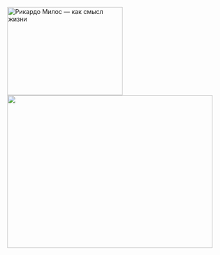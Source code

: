 <style>
  a { 
    display: block;
  }
</style>

<a href="https://smisljizniricardo.wordpress.com/" class="custom-logo-link" rel="home"><img width="264" height="202" src="https://smisljizniricardo.files.wordpress.com/2019/02/119098-full.gif" class="custom-logo" alt="Рикардо Милос — как смысл жизни" data-attachment-id="16" data-permalink="https://smisljizniricardo.wordpress.com/119098-full/" data-orig-file="https://smisljizniricardo.files.wordpress.com/2019/02/119098-full.gif" data-orig-size="264,202" data-comments-opened="1" data-image-meta="{&quot;aperture&quot;:&quot;0&quot;,&quot;credit&quot;:&quot;&quot;,&quot;camera&quot;:&quot;&quot;,&quot;caption&quot;:&quot;&quot;,&quot;created_timestamp&quot;:&quot;0&quot;,&quot;copyright&quot;:&quot;&quot;,&quot;focal_length&quot;:&quot;0&quot;,&quot;iso&quot;:&quot;0&quot;,&quot;shutter_speed&quot;:&quot;0&quot;,&quot;title&quot;:&quot;&quot;,&quot;orientation&quot;:&quot;0&quot;}" data-image-title="119098-full" data-image-description="" data-medium-file="https://smisljizniricardo.files.wordpress.com/2019/02/119098-full.gif?w=264" data-large-file="https://smisljizniricardo.files.wordpress.com/2019/02/119098-full.gif?w=264"></a>
<a href="https://wakatime.com"><img width="470px" height="350px" src="https://wakatime.com/share/@e8c4f30b-18c4-4f71-9152-7077fb63e4c1/cdd510d0-6ced-4b85-91b2-372cdbcbb976.png" /></a>
